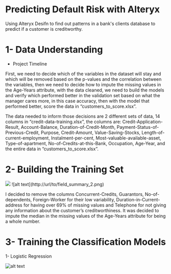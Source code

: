 # Predicting Default Risk with Alteryx
Using Alteryx Desifn to find out patterns in a bank's clients database to predict if a customer is creditworthy.

# 1- Data Understanding

- Project Timeline

First, we need to decide which of the variables in the dataset will stay and which will be removed based on the p-values and the correlation between the variables, then we need to decide how to impute the missing values in the Age-Years attribute, with the data cleaned, we need to build the models and verify which performed better in the validation set based on what the manager cares more, in this case accuracy, then with the model that performed better, score the data in “customers_to_score.xlsx”.

The data needed to inform those decisions are 2 different sets of data, 14 columns in “credit-data-training.xlsx”, the columns are: Credit-Application-Result, Account-Balance, Duration-of-Credit-Month, Payment-Status-of-Previous-Credit, Purpose, Credit-Amount, Value-Saving-Stocks, Length-of-current-employment, Instalment-per-cent, Most-valuable-available-asset, Type-of-apartment, No-of-Credits-at-this-Bank, Occupation, Age-Year, and the entire data in “customers_to_score.xlsx”.

# 2- Building the Training Set

<img src=”/field_summary_1.png”>
![alt text](http://url/to/field_summary_2.png)

I decided to remove the columns Concurrent-Credits, Guarantors, No-of-dependents, Foreign-Worker for their low variability, Duration-in-Current-address for having over 69% of missing values and Telephone for not giving any information about the customer’s creditworthiness. It was decided to impute the median in the missing values of the Age-Years attribute for being a whole number.

# 3- Training the Classification Models

1- Logistic Regression

![alt text](http://url/to/Coefficients.png)
